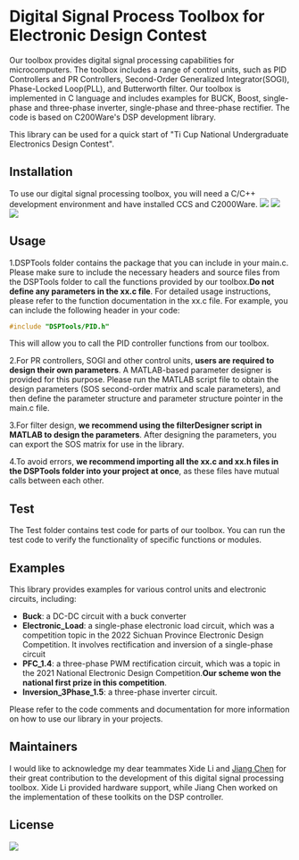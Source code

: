 # Digital Signal Process Toolbox for Electronic Design Contest

Our toolbox provides digital signal processing capabilities for microcomputers. The toolbox includes a range of control units, such as PID Controllers and PR Controllers, Second-Order Generalized Integrator(SOGI), Phase-Locked Loop(PLL), and Butterworth filter. Our toolbox is implemented in C language and includes examples for BUCK, Boost, single-phase and three-phase inverter, single-phase and three-phase rectifier. The code is based on C200Ware's DSP development library. 

This library can be used for a quick start of "Ti Cup National Undergraduate Electronics Design Contest".

## Installation
To use our digital signal processing toolbox, you will need a C/C++ development environment and have installed CCS and C2000Ware. 
![](https://img.shields.io/badge/language-C%2FC%2B%2B-brightgreen)   ![](https://img.shields.io/badge/IDE-CCS-red)  ![](https://img.shields.io/badge/depend-C2000Ware-yellow)

## Usage

 1.DSPTools folder contains the package that you can include in your main.c. Please make sure to include the necessary headers and source files from the DSPTools folder to call the functions provided by our toolbox.**Do not define any parameters in the xx.c file**. For detailed usage instructions, please refer to the function documentation in the xx.c file.
For example, you can include the following header in your code:

```C
#include "DSPTools/PID.h"
```
This will allow you to call the PID controller functions from our toolbox.

2.For PR controllers, SOGI and other control units, **users are required to design their own parameters**. A MATLAB-based parameter designer is provided for this purpose. Please run the MATLAB script file to obtain the design parameters (SOS second-order matrix and scale parameters), and then define the parameter structure and parameter structure pointer in the main.c file.


3.For filter design, **we recommend using the filterDesigner script in MATLAB to design the parameters**. After designing the parameters, you can export the SOS matrix for use in the library.

4.To avoid errors, **we recommend importing all the xx.c and xx.h files in the DSPTools folder into your project at once**, as these files have mutual calls between each other.

## Test
The Test folder contains test code for parts of our toolbox. You can run the test code to verify the functionality of specific functions or modules.

## Examples

This library provides examples for various control units and electronic circuits, including:

- **Buck**: a DC-DC circuit with a buck converter
- **Electronic_Load**: a single-phase electronic load circuit, which was a competition topic in the 2022 Sichuan Province Electronic Design Competition. It involves rectification and inversion of a single-phase circuit
- **PFC_1.4**: a three-phase PWM rectification circuit, which was a topic in the 2021 National Electronic Design Competition.**Our scheme won the national first prize in this competition**.
- **Inversion_3Phase_1.5**: a three-phase inverter circuit.

Please refer to the code comments and documentation for more information on how to use our library in your projects.

## Maintainers
I would like to acknowledge my dear teammates  Xide Li and [Jiang Chen](https://github.com/Chen-JIANG-HHH) for their great contribution to the development of this digital signal processing toolbox. Xide Li provided hardware support, while Jiang Chen worked on the implementation of these toolkits on the DSP controller.

## License
![](https://img.shields.io/badge/license-MIT-blue)


